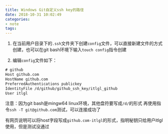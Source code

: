 ```yaml
---
title: Windows Git自定义ssh key的路径
date: 2018-10-31 10:02:49 
categories: 
- note
tags: 
---
```


1. 在当前用户目录下的`.ssh`文件夹下创建`config`文件，可以直接新建文件的方式创建，也可以在git bash环境下输入`touch config`指令创建

2. 编辑`config`文件如下：
```txt
# github
Host github.com
HostName github.com
PreferredAuthentications publickey
IdentityFile /d/github/github_ssh_key/itlgl_github
User itlgl
```

注意：因为git bash是mingw64 linux环境，其他盘符要写成`/d/`的形式
再使用指令`ssh -T git@github.com`测试，可以连接成功了

有网页说明可以将host字段写成`github.com-itlgl`的形式，指明秘钥只给用户itlgl使用，但是测试没通过